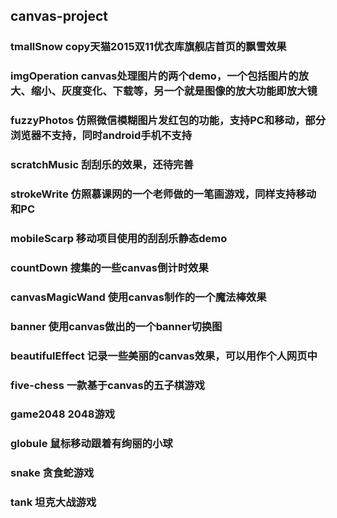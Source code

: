 ## canvas-project

### tmallSnow copy天猫2015双11优衣库旗舰店首页的飘雪效果

### imgOperation canvas处理图片的两个demo，一个包括图片的放大、缩小、灰度变化、下载等，另一个就是图像的放大功能即放大镜

### fuzzyPhotos 仿照微信模糊图片发红包的功能，支持PC和移动，部分浏览器不支持，同时android手机不支持

### scratchMusic 刮刮乐的效果，还待完善

### strokeWrite 仿照慕课网的一个老师做的一笔画游戏，同样支持移动和PC

### mobileScarp 移动项目使用的刮刮乐静态demo

### countDown 搜集的一些canvas倒计时效果

### canvasMagicWand 使用canvas制作的一个魔法棒效果

### banner 使用canvas做出的一个banner切换图

### beautifulEffect 记录一些美丽的canvas效果，可以用作个人网页中

### five-chess	一款基于canvas的五子棋游戏

### game2048	 2048游戏

### globule	 鼠标移动跟着有绚丽的小球

### snake	贪食蛇游戏

### tank		坦克大战游戏

